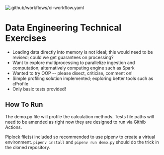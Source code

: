 ![.github/workflows/ci-workflow.yaml](https://github.com/pcandoalmeida/de-technical-exercises/workflows/.github/workflows/ci-workflow.yaml/badge.svg)

# Data Engineering Technical Exercises
* Loading data directly into memory is not ideal; this would need to be revised; could we get guarantees on processing?
* Want to explore multiprocessing to parallelize ingestion and computation; alternatively computing engine such as Spark
* Wanted to try OOP -- please disect, criticise, comment on!
* Simple profiling solution implemented; exploring better tools such as cProfile
* Only basic tests provided!

## How To Run

The demo.py file will profile the calculation methods. Tests file paths will need to be amended as right now they are designed to run via Githib Actions.

Piplock file(s) included so recommended to use pipenv to create a virtual environment. `pipenv install` and `pipenv run demo.py` should do the trick in the cloned repository.
